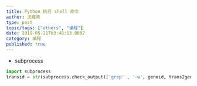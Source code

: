 ```yaml
---
title: Python 执行 shell 命令
author: 沈维燕
type: post
topic/tags: ["others", "编程"]
date: 2019-05-21T03:48:13.000Z
category: 编程
published: true
---
```


- subprocess
```python
import subprocess
transid = str(subprocess.check_output(['grep' , '-w', geneid, trans2gene])).strip()
```


